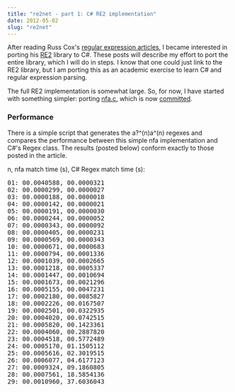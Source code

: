 ```yaml
---
title: "re2net - part 1: C# RE2 implementation"
date: 2012-05-02
slug: "re2net"
---
```


After reading Russ Cox's [regular expression articles](http://swtch.com/~rsc/regexp/regexp1.html), I became interested in porting his [RE2](http://code.google.com/p/re2/) library to C#. These posts will describe my effort to port the entire library, which I will do in steps. I know that one could just link to the RE2 library, but I am porting this as an academic exercise to learn C# and regular expression parsing.

The full RE2 implementation is somewhat large. So, for now, I have started with something simpler: porting [nfa.c](http://swtch.com/~rsc/regexp/nfa.c.txt), which is now [committed](https://github.com/mjibson/re2net/commit/4deade8190159843ee512e8b99da5fbaa68fa1e4).

### Performance

There is a simple script that generates the a?^(n)a^(n) regexes and compares the performance between this simple nfa implementation and C#'s Regex class. The results (posted below) conform exactly to those posted in the article.

n, nfa match time (s), C# Regex match time (s):
<pre>
01: 00.0040588, 00.0000321
02: 00.0000299, 00.0000027
03: 00.0000188, 00.0000018
04: 00.0000142, 00.0000021
05: 00.0000191, 00.0000030
06: 00.0000244, 00.0000052
07: 00.0000343, 00.0000092
08: 00.0000405, 00.0000231
09: 00.0000569, 00.0000343
10: 00.0000671, 00.0000683
11: 00.0000794, 00.0001336
12: 00.0001039, 00.0002665
13: 00.0001218, 00.0005337
14: 00.0001447, 00.0010694
15: 00.0001673, 00.0021296
16: 00.0005155, 00.0047231
17: 00.0002180, 00.0085827
18: 00.0002226, 00.0167507
19: 00.0002501, 00.0322935
20: 00.0004020, 00.0742515
21: 00.0005820, 00.1423361
22: 00.0004060, 00.2887820
23: 00.0004518, 00.5772489
24: 00.0005170, 01.1505112
25: 00.0005616, 02.3019515
26: 00.0006077, 04.6177123
27: 00.0009324, 09.1860805
28: 00.0007561, 18.5854136
29: 00.0010960, 37.6036043
</pre>
